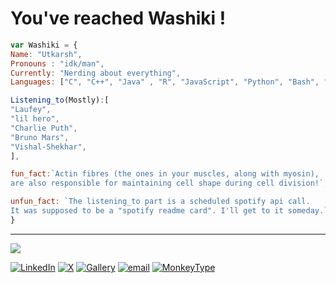 # You've reached Washiki !



```javascript 
var Washiki = {
Name: "Utkarsh",
Pronouns : "idk/man",
Currently: "Nerding about everything",
Languages: ["C", "C++", "Java" , "R", "JavaScript", "Python", "Bash", "Rust", "HTML/CSS"],

Listening_to(Mostly):[
"Laufey",
"lil hero",
"Charlie Puth",
"Bruno Mars",
"Vishal-Shekhar",
],

fun_fact:`Actin fibres (the ones in your muscles, along with myosin),
are also responsible for maintaining cell shape during cell division!`,

unfun_fact: `The listening_to part is a scheduled spotify api call.
It was supposed to be a "spotify readme card". I'll get to it someday.` 
}
```
<!--
**Washiki/Washiki** is a ✨ _special_ ✨ repository because its `README.md` (this file) appears on your GitHub profile.

Here are some ideas to get you started:

- 🔭 I’m currently working on ...
- 🌱 I’m currently learning ...
- 👯 I’m looking to collaborate on ...
- 🤔 I’m looking for help with ...
- 💬 Ask me about ...
- 📫 How to reach me: ...
- 😄 Pronouns: ...
- ⚡ Fun fact: ...
-->
___
  
[![](https://github-readme-stats.vercel.app/api/top-langs/?username=Washiki&layout=compact&title_color=ffa657&text_color=85d6ff&hide_border=true&bg_color=0d1117&size_weight=0.39&count_weight=0.61)](https://github.com/anuraghazra/github-readme-stats)


[![LinkedIn](https://img.shields.io/badge/LinkedIn-%230077B5.svg?style=for-the-badge&logo=LinkedIn&logoColor=white)](https://www.linkedin.com/in/utkarsh-singh-402641269)
[![X](https://img.shields.io/badge/X-black.svg?style=for-the-badge&logo=X&logoColor=white)](https://x.com/HelicallyWound) 
[![Gallery](https://img.shields.io/badge/Instagram-E4405F?style=for-the-badge&logo=Instagram&logoColor=white)](https://www.instagram.com/washis.camera.roll/)
[![email](https://img.shields.io/badge/Email-D14836?style=for-the-badge&logo=gmail&logoColor=white)](mailto:iit2024052@iiita.ac.in)
[![MonkeyType](https://img.shields.io/badge/Monkeytype-e2b714?style=for-the-badge&logo=monkeytype&logoColor=white)](https://monkeytype.com/profile/Washikiballa)
  


